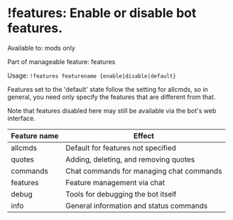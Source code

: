 # !features: Enable or disable bot features.

Available to: mods only

Part of manageable feature: features

Usage: `!features featurename {enable|disable|default}`

Features set to the 'default' state follow the setting for allcmds, so in
general, you need only specify the features that are different from that.

Note that features disabled here may still be available via the bot's web
interface.

Feature name | Effect
-------------|-------------
allcmds | Default for features not specified
quotes | Adding, deleting, and removing quotes
commands | Chat commands for managing chat commands
features | Feature management via chat
debug | Tools for debugging the bot itself
info | General information and status commands


